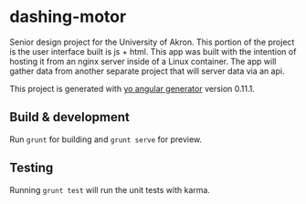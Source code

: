 # dashing-motor

Senior design project for the University of Akron. This portion of the project is the user interface built is js + html.
This app was built with the intention of hosting it from an nginx server inside of a Linux container. 
The app will gather data from another separate project that will server data via an api.

This project is generated with [yo angular generator](https://github.com/yeoman/generator-angular)
version 0.11.1.

## Build & development

Run `grunt` for building and `grunt serve` for preview.

## Testing

Running `grunt test` will run the unit tests with karma.
